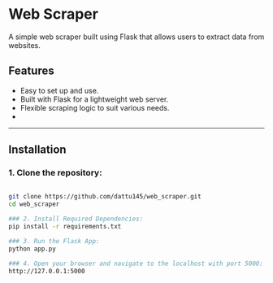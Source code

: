 # Web Scraper

A simple web scraper built using Flask that allows users to extract data from websites.

## Features
- Easy to set up and use.
- Built with Flask for a lightweight web server.
- Flexible scraping logic to suit various needs.
- 
---

## Installation

### 1. Clone the repository:
   ```bash
   
   git clone https://github.com/dattu145/web_scraper.git
   cd web_scraper

### 2. Install Required Dependencies:
   pip install -r requirements.txt

### 3. Run the Flask App:
   python app.py

### 4. Open your browser and navigate to the localhost with port 5000:
   http://127.0.0.1:5000

